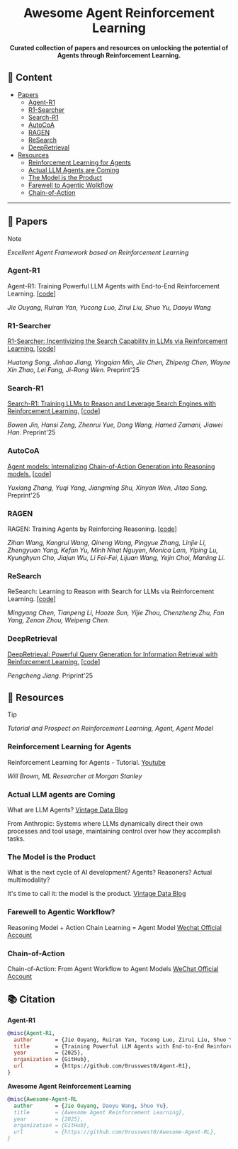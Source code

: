 <h1 align="center">Awesome Agent Reinforcement Learning </h1>

<p align="center">
    <b> Curated collection of papers and resources on unlocking the potential of Agents through Reinforcement Learning. </b>
</p>


## 📖 Content

- [Papers](#papers)
  - [Agent-R1](#agent-r1)
  - [R1-Searcher](#r1-searcher)
  - [Search-R1](#search-r1)
  - [AutoCoA](#autocoa)
  - [RAGEN](#ragen)
  - [ReSearch](#research)
  - [DeepRetrieval](#deepretrieval)
- [Resources](#resources)
  - [Reinforcement Learning for Agents](#reinforcement-learning-for-agents)
  - [Actual LLM Agents are Coming](#actual-llm-agents-are-coming)
  - [The Model is the Product](#the-model-is-the-product)
  - [Farewell to Agentic Wolkflow](#farewell-to-agentic-workflow)
  - [Chain-of-Action](#chain-of-action)

---



## 📄 Papers

> [!NOTE]
>
> *Excellent Agent Framework based on Reinforcement Learning*

### Agent-R1

Agent-R1: Training Powerful LLM Agents with End-to-End Reinforcement Learning. [[code](https://github.com/0russwest0/Agent-R1)]

*Jie Ouyang, Ruiran Yan, Yucong Luo, Zirui Liu, Shuo Yu, Daoyu Wang*

### R1-Searcher

[R1-Searcher: Incentivizing the Search Capability in LLMs via Reinforcement Learning.](https://arxiv.org/abs/2503.05592) [[code](https://github.com/RUCAIBox/R1-Searcher)]

*Huatong Song, Jinhao Jiang, Yingqian Min, Jie Chen, Zhipeng Chen, Wayne Xin Zhao, Lei Fang, Ji-Rong Wen.*  Preprint'25

### Search-R1

[Search-R1: Training LLMs to Reason and Leverage Search Engines with Reinforcement Learning.](https://arxiv.org/abs/2503.09516) [[code](https://github.com/PeterGriffinJin/Search-R1)]

*Bowen Jin, Hansi Zeng, Zhenrui Yue, Dong Wang, Hamed Zamani, Jiawei Han.*  Preprint'25

### AutoCoA

[Agent models: Internalizing Chain-of-Action Generation into Reasoning models.](https://arxiv.org/abs/2503.06580) [[code](https://github.com/ADaM-BJTU/AutoCoA)]

*Yuxiang Zhang, Yuqi Yang, Jiangming Shu, Xinyan Wen, Jitao Sang.*  Preprint'25

### RAGEN

RAGEN: Training Agents by Reinforcing Reasoning. [[code](https://github.com/ZihanWang314/RAGEN)]

*Zihan Wang, Kangrui Wang, Qineng Wang, Pingyue Zhang, Linjie Li, Zhengyuan Yang, Kefan Yu, Minh Nhat Nguyen, Monica Lam, Yiping Lu, Kyunghyun Cho, Jiajun Wu, Li Fei-Fei, Lijuan Wang, Yejin Choi, Manling Li.* 

### ReSearch

ReSearch: Learning to Reason with Search for LLMs via Reinforcement Learning. [[code](https://github.com/Agent-RL/ReSearch)]

*Mingyang Chen, Tianpeng Li, Haoze Sun, Yijie Zhou, Chenzheng Zhu, Fan Yang, Zenan Zhou, Weipeng Chen.*

### DeepRetrieval

[DeepRetrieval: Powerful Query Generation for Information Retrieval with Reinforcement Learning.](https://arxiv.org/abs/2503.00223) [[code](https://github.com/pat-jj/DeepRetrieval)]

*Pengcheng Jiang.*  Priprint'25

## 🎁 Resources

> [!TIP]
>
> *Tutorial and Prospect on Reinforcement Learning, Agent, Agent Model*

### Reinforcement Learning for Agents

Reinforcement Learning for Agents - Tutorial. [Youtube](https://www.youtube.com/watch?v=JIsgyk0Paic)

*Will Brown, ML Researcher at Morgan Stanley*

### Actual LLM agents are Coming

What are LLM Agents? [Vintage Data Blog](https://vintagedata.org/blog/posts/designing-llm-agents)

From Anthropic: Systems where LLMs dynamically direct their own processes and tool usage, maintaining control over how they accomplish tasks.

### The Model is the Product

What is the next cycle of AI development? Agents? Reasoners? Actual multimodality?

It's time to call it: the model is the product. [Vintage Data Blog](https://vintagedata.org/blog/posts/model-is-the-product)

### Farewell to Agentic Workflow?

Reasoning Model + Action Chain Learning = Agent Model  [Wechat Official Account](https://mp.weixin.qq.com/s/dDtFp4yaZuGYAvcP7qkD7w)

### Chain-of-Action

Chain-of-Action: From Agent Workflow to Agent Models  [WeChat Official Account](https://mp.weixin.qq.com/s/aAW7gD_5gQ_DyhRLCfMjDw)



## 📚 Citation

**Agent-R1**

```bibtex
@misc{Agent-R1,
  author       = {Jie Ouyang, Ruiran Yan, Yucong Luo, Zirui Liu, Shuo Yu},
  title        = {Training Powerful LLM Agents with End-to-End Reinforcement Learning},
  year         = {2025},
  organization = {GitHub},
  url          = {https://github.com/0russwest0/Agent-R1},
}
```

**Awesome Agent Reinforcement Learning**

```bibtex
@misc{Awesome-Agent-RL
  author       = {Jie Ouyang, Daoyu Wang, Shuo Yu},
  title        = {Awesome Agent Reinforcement Learning},
  year         = {2025},
  organization = {GitHub},
  url          = {https://github.com/0russwest0/Awesome-Agent-RL},
}
```

